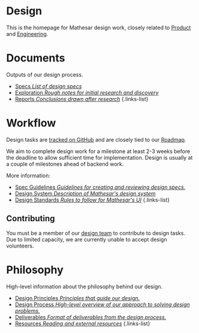 # Design

This is the homepage for Mathesar design work, closely related to [Product](/product) and [Engineering](/engineering).

# Documents
Outputs of our design process.

- [Specs *List of design specs*](/design/specs)
- [Exploration *Rough notes for initial research and discovery*](/design/exploration)
- [Reports *Conclusions drawn after research*](/design/reports)
{.links-list}

# Workflow
Design tasks are [tracked on GitHub](https://github.com/centerofci/mathesar/issues?q=is%3Aopen+is%3Aissue+label%3A%22work%3A+design%22) and are closely tied to our [Roadmap](/product/roadmap). 

We aim to complete design work for a milestone at least 2-3 weeks before the deadline to allow sufficient time for implementation. Design is usually at a couple of milestones ahead of backend work.

More information:

- [Spec Guidelines *Guidelines for creating and reviewing design specs.*](/design/process/review-guidelines)
- [Design System *Description of Mathesar's design system*](/design/process/design-system)
- [Design Standards *Rules to follow for Mathesar's UI*](/design/standards)
{.links-list}

## Contributing
You must be a member of our [design team](/team) to contribute to design tasks. Due to limited capacity, we are currently unable to accept design volunteers.

# Philosophy
High-level information about the philosophy behind our design.

- [Design Principles *Principles that guide our design*.](/design/design-principles)
- [Design Process *High-level overview of our approach to solving design problems.*](/design/process)
- [Deliverables *Format of deliverables from the design process.*](/design/process/deliverables)
- [Resources *Reading and external resources*](/design/resources)
{.links-list}
